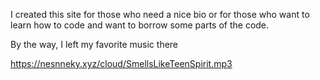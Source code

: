 I created this site for those who need a nice bio or for those who want to learn how to code and want to borrow some parts of the code.

By the way, I left my favorite music there

https://nesnneky.xyz/cloud/SmellsLikeTeenSpirit.mp3
